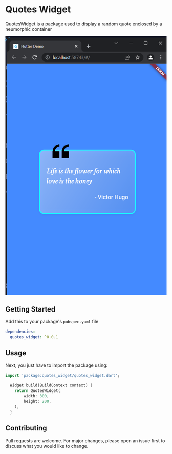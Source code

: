# Quotes Widget

QuotesWidget is a package used to display a random quote enclosed by a neumorphic container

![Image](https://github.com/sivaprasadnk/quotes_widget/blob/main/screenshots/screenshot.png)
## Getting Started

Add this to your package's `pubspec.yaml` file

```yaml
dependencies:
  quotes_widget: ^0.0.1
```

## Usage

Next, you just have to import the package using:

```dart
import 'package:quotes_widget/quotes_widget.dart';
```


```dart
  Widget build(BuildContext context) {
    return QuotesWidget(
        width: 300,
        height: 200,
    ),
  }
```
## Contributing
Pull requests are welcome. For major changes, please open an issue first to discuss what you would like to change.
